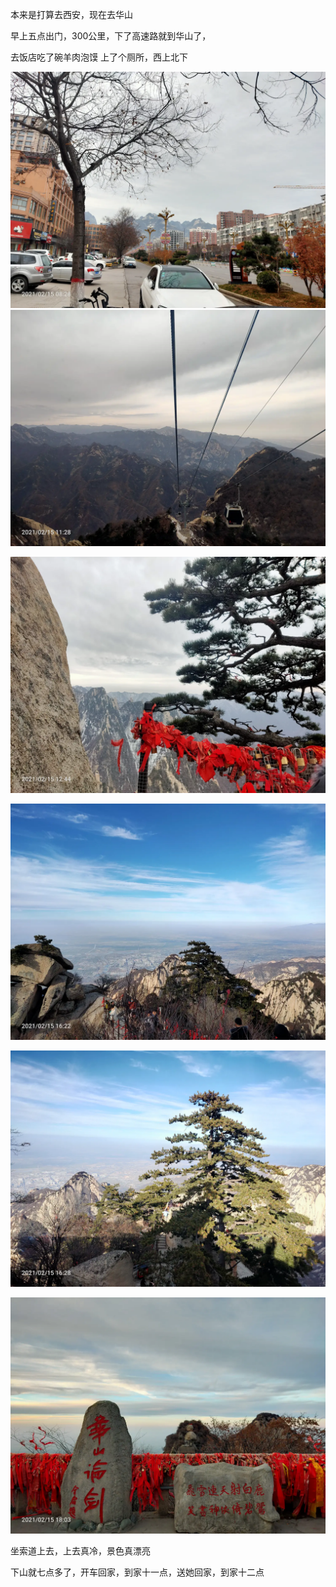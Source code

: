本来是打算去西安，现在去华山


早上五点出门，300公里，下了高速路就到华山了，

去饭店吃了碗羊肉泡馍
上了个厕所，西上北下

![](../img/6904315-0c110f7f34b8f397.jpg)
![](../img/6904315-9205b0bce2345746.jpg)

![](../img/6904315-0b800b5c7d3f5af9.jpg)

![](../img/6904315-bb315456ee9cfa4c.jpg)

![](../img/6904315-8c3b7c46e1890443.jpg)

![](../img/6904315-ed33cd3d2ee30f9e.jpg)

坐索道上去，上去真冷，景色真漂亮

下山就七点多了，开车回家，到家十一点，送她回家，到家十二点
